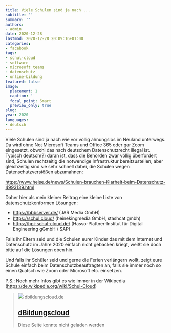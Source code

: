```yaml
---
title: Viele Schulen sind ja nach ...
subtitle: ''
summary: ''
authors:
- admin
date: 2020-12-28
lastmod: 2020-12-28 20:09:16+01:00
categories:
- facebook
tags:
- schul-cloud
- software
- microsoft teams
- datenschutz
- online-bildung
featured: false
image:
  placement: 1
  caption: ''
  focal_point: Smart
  preview_only: true
slug: ''
year: 2020
languages:
- deutsch
---
```


Viele Schulen sind ja nach wie vor völlig ahnungslos im Neuland unterwegs. Da wird ohne Not Microsoft Teams und Office 365 oder gar Zoom eingesetzt, obwohl das nach deutschem Datenschutzrecht illegal ist. 
Typisch deutsch(?) daran ist, dass die Behörden zwar völlig überfordert sind, Schulen rechtzeitig die notwendige Infrastruktur bereitzustellen, aber gleichzeitig sind sie sehr schnell dabei, die Schulen wegen Datenschutzverstößen abzumahnen:

https://www.heise.de/news/Schulen-brauchen-Klarheit-beim-Datenschutz-4993139.html

Daher hier als mein kleiner Beitrag eine kleine Liste von datenschutzkonformen Lösungen:  

- https://bbbserver.de/ (JAR Media GmbH)
- https://schul.cloud/ (heinekingmedia GmbH, stashcat gmbh)
- https://hpi-schul-cloud.de/ (Hasso-Plattner-Institut für Digital Engineering gGmbH / SAP)

Falls ihr Eltern seid und die Schulen eurer Kinder das mit dem Internet und Datenschutz im Jahre 2020 einfach nicht gebacken kriegt, weißt sie doch bitte auf die Lösungen oben hin.

Und falls ihr Schüler seid und gerne die Ferien verlängern wollt, zeigt eure Schule einfach beim Datenschutzbeauftragten an, falls sie immer noch so einen Quatsch wie Zoom oder Microsoft etc. einsetzen. 

P.S.: Noch mehr Infos gibt es wie immer in der Wikipedia (https://de.wikipedia.org/wiki/Schul-Cloud)
> [![](https://dbildungscloud.de/images/logo/logo-dBildungscloud.8344347.svg)](https://hpi-schul-cloud.de/)
> dbildungscloud.de
> ## [dBildungscloud](https://hpi-schul-cloud.de/)
>
>Diese Seite konnte nicht geladen werden